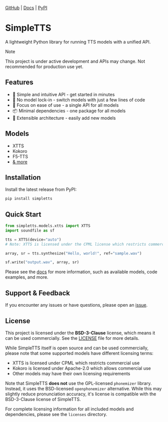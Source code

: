 [GitHub](https://github.com/fakerybakery/simpletts) | [Docs](https://fakerybakery.github.io/simpletts/) | [PyPI](https://pypi.org/project/simpletts/)

# SimpleTTS

A lightweight Python library for running TTS models with a unified API.

> [!NOTE]
> This project is under active development and APIs may change. Not recommended for production use yet.

## Features

- 🚀 Simple and intuitive API - get started in minutes
- 🔄 No model lock-in - switch models with just a few lines of code
- 🎯 Focus on ease of use - a single API for all models
- 📦 Minimal dependencies - one package for all models
- 🔌 Extensible architecture - easily add new models

## Models

- XTTS
- Kokoro
- F5-TTS
- [& more](https://fakerybakery.github.io/simpletts/models/)

## Installation

Install the latest release from PyPI:

```bash
pip install simpletts
```

## Quick Start

```python
from simpletts.models.xtts import XTTS
import soundfile as sf

tts = XTTS(device="auto")
# Note: XTTS is licensed under the CPML license which restricts commercial use.

array, sr = tts.synthesize("Hello, world!", ref="sample.wav")

sf.write("output.wav", array, sr)
```

Please see the [docs](https://fakerybakery.github.io/simpletts/) for more information, such as available models, code examples, and more.

## Support & Feedback

If you encounter any issues or have questions, please open an [issue](https://github.com/fakerybakery/simpletts/issues).

## License

This project is licensed under the **BSD-3-Clause** license, which means it can be used commercially. See the [LICENSE](LICENSE) file for more details.

While SimpleTTS itself is open source and can be used commercially, please note that some supported models have different licensing terms:

- XTTS is licensed under CPML which restricts commercial use
- Kokoro is licensed under Apache-2.0 which allows commercial use
- Other models may have their own licensing requirements

Note that SimpleTTS **does not** use the GPL-licensed `phonemizer` library. Instead, it uses the BSD-licensed `openphonemizer` alternative. While this may slightly reduce pronunciation accuracy, it's license is compatible with the BSD-3-Clause license of SimpleTTS.

For complete licensing information for all included models and dependencies, please see the `licenses` directory.
